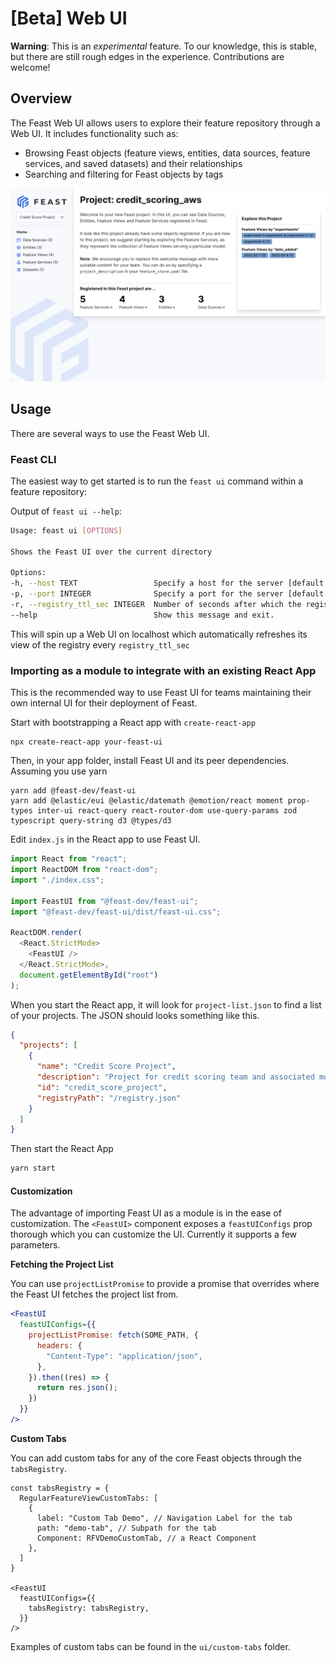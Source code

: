 # \[Beta] Web UI

**Warning**: This is an _experimental_ feature. To our knowledge, this is stable, but there are still rough edges in the experience. Contributions are welcome!

## Overview

The Feast Web UI allows users to explore their feature repository through a Web UI. It includes functionality such as:

* Browsing Feast objects (feature views, entities, data sources, feature services, and saved datasets) and their relationships
* Searching and filtering for Feast objects by tags

![Sample UI](../../ui/sample.png)

## Usage

There are several ways to use the Feast Web UI.

### Feast CLI

The easiest way to get started is to run the `feast ui` command within a feature repository:

Output of `feast ui --help`:

```bash
Usage: feast ui [OPTIONS]

Shows the Feast UI over the current directory

Options:
-h, --host TEXT                 Specify a host for the server [default: 0.0.0.0]
-p, --port INTEGER              Specify a port for the server [default: 8888]
-r, --registry_ttl_sec INTEGER  Number of seconds after which the registry is refreshed. Default is 5 seconds.
--help                          Show this message and exit.
```

This will spin up a Web UI on localhost which automatically refreshes its view of the registry every `registry_ttl_sec`

### Importing as a module to integrate with an existing React App

This is the recommended way to use Feast UI for teams maintaining their own internal UI for their deployment of Feast.

Start with bootstrapping a React app with `create-react-app`

```
npx create-react-app your-feast-ui
```

Then, in your app folder, install Feast UI and its peer dependencies. Assuming you use yarn

```
yarn add @feast-dev/feast-ui
yarn add @elastic/eui @elastic/datemath @emotion/react moment prop-types inter-ui react-query react-router-dom use-query-params zod typescript query-string d3 @types/d3
```

Edit `index.js` in the React app to use Feast UI.

```js
import React from "react";
import ReactDOM from "react-dom";
import "./index.css";

import FeastUI from "@feast-dev/feast-ui";
import "@feast-dev/feast-ui/dist/feast-ui.css";

ReactDOM.render(
  <React.StrictMode>
    <FeastUI />
  </React.StrictMode>,
  document.getElementById("root")
);
```

When you start the React app, it will look for `project-list.json` to find a list of your projects. The JSON should looks something like this.

```json
{
  "projects": [
    {
      "name": "Credit Score Project",
      "description": "Project for credit scoring team and associated models.",
      "id": "credit_score_project",
      "registryPath": "/registry.json"
    }
  ]
}
```

Then start the React App

```bash
yarn start
```

#### Customization

The advantage of importing Feast UI as a module is in the ease of customization. The `<FeastUI>` component exposes a `feastUIConfigs` prop thorough which you can customize the UI. Currently it supports a few parameters.

**Fetching the Project List**

You can use `projectListPromise` to provide a promise that overrides where the Feast UI fetches the project list from.

```jsx
<FeastUI
  feastUIConfigs={{
    projectListPromise: fetch(SOME_PATH, {
      headers: {
        "Content-Type": "application/json",
      },
    }).then((res) => {
      return res.json();
    })
  }}
/>
```

**Custom Tabs**

You can add custom tabs for any of the core Feast objects through the `tabsRegistry`.

```
const tabsRegistry = {
  RegularFeatureViewCustomTabs: [
    {
      label: "Custom Tab Demo", // Navigation Label for the tab
      path: "demo-tab", // Subpath for the tab
      Component: RFVDemoCustomTab, // a React Component
    },
  ]
}

<FeastUI
  feastUIConfigs={{
    tabsRegistry: tabsRegistry,
  }}
/>
```

Examples of custom tabs can be found in the `ui/custom-tabs` folder.
